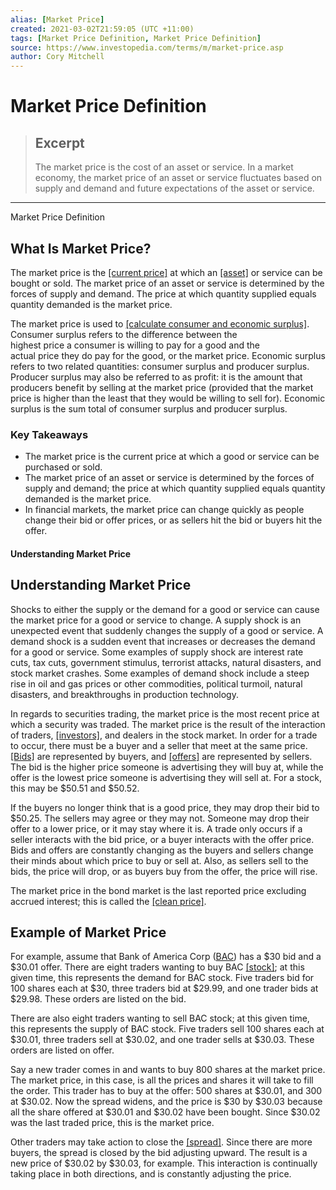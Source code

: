 ```yaml
---
alias: [Market Price]
created: 2021-03-02T21:59:05 (UTC +11:00)
tags: [Market Price Definition, Market Price Definition]
source: https://www.investopedia.com/terms/m/market-price.asp
author: Cory Mitchell
---
```


# Market Price Definition

> ## Excerpt
> The market price is the cost of an asset or service. In a market economy, the market price of an asset or service fluctuates based on supply and demand and future expectations of the asset or service.

---

Market Price Definition
## What Is Market Price?

The market price is the [[current price]](https://www.investopedia.com/terms/c/currentprice.asp) at which an [[asset]](https://www.investopedia.com/terms/a/asset.asp) or service can be bought or sold. The market price of an asset or service is determined by the forces of supply and demand. The price at which quantity supplied equals quantity demanded is the market price.

The market price is used to [[calculate consumer and economic surplus]](https://www.investopedia.com/ask/answers/041715/what-difference-between-consumer-surplus-and-economic-surplus.asp). Consumer surplus refers to the difference between the highest price a consumer is willing to pay for a good and the actual price they do pay for the good, or the market price. Economic surplus refers to two related quantities: consumer surplus and producer surplus. Producer surplus may also be referred to as profit: it is the amount that producers benefit by selling at the market price (provided that the market price is higher than the least that they would be willing to sell for). Economic surplus is the sum total of consumer surplus and producer surplus.

### Key Takeaways

-   The market price is the current price at which a good or service can be purchased or sold.
-   The market price of an asset or service is determined by the forces of supply and demand; the price at which quantity supplied equals quantity demanded is the market price.
-   In financial markets, the market price can change quickly as people change their bid or offer prices, or as sellers hit the bid or buyers hit the offer.

#### Understanding Market Price

## Understanding Market Price

Shocks to either the supply or the demand for a good or service can cause the market price for a good or service to change. A supply shock is an unexpected event that suddenly changes the supply of a good or service. A demand shock is a sudden event that increases or decreases the demand for a good or service. Some examples of supply shock are interest rate cuts, tax cuts, government stimulus, terrorist attacks, natural disasters, and stock market crashes. Some examples of demand shock include a steep rise in oil and gas prices or other commodities, political turmoil, natural disasters, and breakthroughs in production technology.

In regards to securities trading, the market price is the most recent price at which a security was traded. The market price is the result of the interaction of traders, [[investors]](https://www.investopedia.com/terms/i/investor.asp), and dealers in the stock market. In order for a trade to occur, there must be a buyer and a seller that meet at the same price. [[Bids]](https://www.investopedia.com/terms/b/bid.asp) are represented by buyers, and [[offers]](https://www.investopedia.com/terms/a/ask.asp) are represented by sellers. The bid is the higher price someone is advertising they will buy at, while the offer is the lowest price someone is advertising they will sell at. For a stock, this may be $50.51 and $50.52.

If the buyers no longer think that is a good price, they may drop their bid to $50.25. The sellers may agree or they may not. Someone may drop their offer to a lower price, or it may stay where it is. A trade only occurs if a seller interacts with the bid price, or a buyer interacts with the offer price. Bids and offers are constantly changing as the buyers and sellers change their minds about which price to buy or sell at. Also, as sellers sell to the bids, the price will drop, or as buyers buy from the offer, the price will rise.

The market price in the bond market is the last reported price excluding accrued interest; this is called the [[clean price]](https://www.investopedia.com/terms/c/cleanprice.asp). 

## Example of Market Price

For example, assume that Bank of America Corp ([BAC](https://www.investopedia.com/terms/a/ask.asp)) has a $30 bid and a $30.01 offer. There are eight traders wanting to buy BAC [[stock]](https://www.investopedia.com/terms/s/stock.asp); at this given time, this represents the demand for BAC stock. Five traders bid for 100 shares each at $30, three traders bid at $29.99, and one trader bids at $29.98. These orders are listed on the bid.

There are also eight traders wanting to sell BAC stock; at this given time, this represents the supply of BAC stock. Five traders sell 100 shares each at $30.01, three traders sell at $30.02, and one trader sells at $30.03. These orders are listed on offer.

Say a new trader comes in and wants to buy 800 shares at the market price. The market price, in this case, is all the prices and shares it will take to fill the order. This trader has to buy at the offer: 500 shares at $30.01, and 300 at $30.02. Now the spread widens, and the price is $30 by $30.03 because all the share offered at $30.01 and $30.02 have been bought. Since $30.02 was the last traded price, this is the market price.

Other traders may take action to close the [[spread]](https://www.investopedia.com/terms/s/spread.asp). Since there are more buyers, the spread is closed by the bid adjusting upward. The result is a new price of $30.02 by $30.03, for example. This interaction is continually taking place in both directions, and is constantly adjusting the price.
